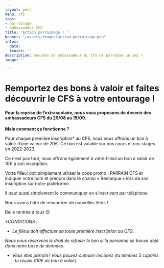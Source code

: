 ```yaml
---
layout: post
menu: cfs
tags:
- parrainage
- ambassadeur CFS
title: 'Action parrainage ! '
banner: "/assets/images/action-parrainage.png"
infos:
  date: 
  teaser: ''
description: Deviens un ambassadeur du CFS et parraine un ami !
image: ''

---
```

# Remportez des bons à valoir et faites découvrir le CFS à votre entourage !

#### Pour la reprise de l’extrascolaire, nous vous proposons de devenir des ambassadeurs CFS du 29/08 au 15/09.

**Mais comment ça fonctionne ?**

Pour chaque première inscription* au CFS, nous vous offrons un bon à valoir d’une valeur de 20€. Ce bon est valable sur nos cours et nos stages en 2022-2023.

Ce n’est pas tout, nous offrons également à votre filleul un bon à valoir de 10€ à son inscription.

Votre filleul doit simplement utiliser le code promo : PARRAIN CFS et indiquer votre nom et prénom dans le champ « Remarque » lors de son inscription sur notre plateforme.

Il peut aussi simplement le communiquer en s’inscrivant par téléphone.

Nous avons hâte de rencontrer de nouvelles têtes !

Belle rentrée à tous 😊

_*CONDITIONS :_

* _Le filleul doit effectuer sa toute première inscription au CFS._

_Nous nous réservons le droit de refuser le bon si la personne se trouve déjà dans notre base de données._

* _Vous êtes parrain? Vous pouvez cumuler les bons (tu amènes 5 copains : tu reçois 100€ de bon à valoir)_
